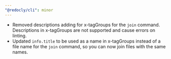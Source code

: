 ```yaml
---
"@redocly/cli": minor
---
```


- Removed descriptions adding for x-tagGroups for the `join` command. Descriptions in x-tagGroups are not supported and cause errors on linting.
- Updated `info.title` to be used as a name in x-tagGroups instead of a file name for the `join` command, so you can now join files with the same names.
